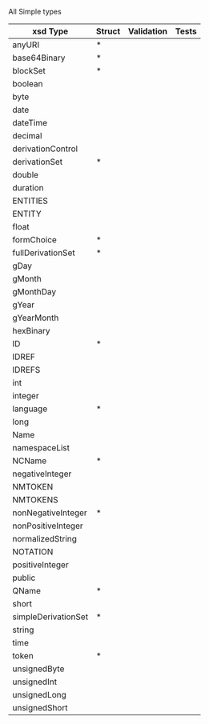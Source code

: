 All Simple types

| xsd Type | Struct | Validation | Tests |
| -------- | ------ | ---------- | ----- |
|anyURI| * |
|base64Binary| * |
|blockSet| * |
|boolean
|byte
|date
|dateTime
|decimal
|derivationControl
|derivationSet| * |
|double
|duration
|ENTITIES
|ENTITY
|float
|formChoice| * |
|fullDerivationSet| * |
|gDay
|gMonth
|gMonthDay
|gYear
|gYearMonth
|hexBinary
|ID| * |
|IDREF
|IDREFS
|int
|integer
|language| * |
|long
|Name
|namespaceList
|NCName| * |
|negativeInteger
|NMTOKEN
|NMTOKENS
|nonNegativeInteger| * |
|nonPositiveInteger
|normalizedString
|NOTATION
|positiveInteger
|public
|QName| * |
|short
|simpleDerivationSet| * |
|string
|time
|token| * |
|unsignedByte
|unsignedInt
|unsignedLong
|unsignedShort